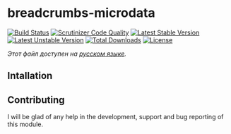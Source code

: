 # breadcrumbs-microdata

[![Build Status](https://travis-ci.org/floor12/breadcrumbs-microdata.svg?branch=master)](https://travis-ci.org/floor12/breadcrumbs-microdata)
[![Scrutinizer Code Quality](https://scrutinizer-ci.com/g/floor12/breadcrumbs-microdata/badges/quality-score.png?b=master)](https://scrutinizer-ci.com/g/floor12/breadcrumbs-microdata/?branch=master)
[![Latest Stable Version](https://poser.pugx.org/floor12/breadcrumbs-microdata/v/stable)](https://packagist.org/packages/floor12/breadcrumbs-microdata)
[![Latest Unstable Version](https://poser.pugx.org/floor12/breadcrumbs-microdata/v/unstable)](https://packagist.org/packages/floor12/breadcrumbs-microdata)
[![Total Downloads](https://poser.pugx.org/floor12/breadcrumbs-microdata/downloads)](https://packagist.org/packages/floor12/breadcrumbs-microdata)
[![License](https://poser.pugx.org/floor12/breadcrumbs-microdata/license)](https://packagist.org/packages/floor12/breadcrumbs-microdata)

*Этот файл доступен на [русском языке](README_RU.md).*

## Intallation

## Contributing

I will be glad of any help in the development, support and bug reporting of this module.
